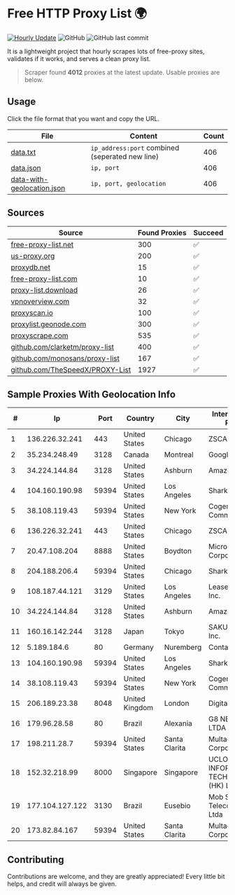 
# Free HTTP Proxy List 🌍

[![Hourly Update](https://github.com/mertguvencli/http-proxy-list/actions/workflows/main.yml/badge.svg?branch=main)](https://github.com/mertguvencli/http-proxy-list/actions/workflows/main.yml)
![GitHub](https://img.shields.io/github/license/mertguvencli/http-proxy-list)
![GitHub last commit](https://img.shields.io/github/last-commit/mertguvencli/http-proxy-list)

It is a lightweight project that hourly scrapes lots of free-proxy sites, validates if it works, and serves a clean proxy list.


> Scraper found **4012** proxies at the latest update. Usable proxies are below.

## Usage

Click the file format that you want and copy the URL.


|File|Content|Count|
|----|-------|-----|
|[data.txt](https://raw.githubusercontent.com/mertguvencli/http-proxy-list/main/proxy-list/data.txt)|`ip_address:port` combined (seperated new line)|406|
|[data.json](https://raw.githubusercontent.com/mertguvencli/http-proxy-list/main/proxy-list/data.json)|`ip, port`|406|
|[data-with-geolocation.json](https://raw.githubusercontent.com/mertguvencli/http-proxy-list/main/proxy-list/data-with-geolocation.json)|`ip, port, geolocation`|406|

## Sources

|Source|Found Proxies|Succeed|
|------|-------------|-------|
|[free-proxy-list.net](https://free-proxy-list.net)|300|✅|
|[us-proxy.org](https://www.us-proxy.org)|200|✅|
|[proxydb.net](http://proxydb.net)|15|✅|
|[free-proxy-list.com](https://free-proxy-list.com/?page=&port=&type%5B%5D=http&type%5B%5D=https&up_time=0&search=Search)|10|✅|
|[proxy-list.download](https://www.proxy-list.download/HTTP)|26|✅|
|[vpnoverview.com](https://vpnoverview.com/privacy/anonymous-browsing/free-proxy-servers)|32|✅|
|[proxyscan.io](https://www.proxyscan.io)|100|✅|
|[proxylist.geonode.com](https://proxylist.geonode.com/api/proxy-list?limit=300&page=1&sort_by=lastChecked&sort_type=desc&protocols=http,https)|300|✅|
|[proxyscrape.com](https://api.proxyscrape.com/v2/?request=displayproxies&protocol=http&timeout=10000&country=all&ssl=all&anonymity=all)|535|✅|
|[github.com/clarketm/proxy-list](https://raw.githubusercontent.com/clarketm/proxy-list/master/proxy-list-raw.txt)|400|✅|
|[github.com/monosans/proxy-list](https://raw.githubusercontent.com/monosans/proxy-list/main/proxies/http.txt)|167|✅|
|[github.com/TheSpeedX/PROXY-List](https://raw.githubusercontent.com/TheSpeedX/PROXY-List/master/http.txt)|1927|✅|


## Sample Proxies With Geolocation Info

|#|Ip|Port|Country|City|Internet Service Provider|
|-|--|----|-------|----|-------------------------|
|1|136.226.32.241|443|United States|Chicago|ZSCALER, INC.|
|2|35.234.248.49|3128|Canada|Montreal|Google LLC|
|3|34.224.144.84|3128|United States|Ashburn|Amazon.com, Inc.|
|4|104.160.190.98|59394|United States|Los Angeles|Sharktech|
|5|38.108.119.43|59394|United States|New York|Cogent Communications|
|6|136.226.32.241|443|United States|Chicago|ZSCALER, INC.|
|7|20.47.108.204|8888|United States|Boydton|Microsoft Corporation|
|8|204.188.206.4|59394|United States|Chicago|Sharktech|
|9|108.187.44.121|3129|United States|Los Angeles|Leaseweb USA, Inc.|
|10|34.224.144.84|3128|United States|Ashburn|Amazon.com, Inc.|
|11|160.16.142.244|3128|Japan|Tokyo|SAKURA Internet Inc.|
|12|5.189.184.6|80|Germany|Nuremberg|Contabo GmbH|
|13|104.160.190.98|59394|United States|Los Angeles|Sharktech|
|14|38.108.119.43|59394|United States|New York|Cogent Communications|
|15|206.189.23.38|8048|United Kingdom|London|DigitalOcean, LLC|
|16|179.96.28.58|80|Brazil|Alexania|G8 NETWORKS LTDA|
|17|198.211.28.7|59394|United States|Santa Clarita|Multacom Corporation|
|18|152.32.218.99|8000|Singapore|Singapore|UCLOUD INFORMATION TECHNOLOGY (HK) LIMITED|
|19|177.104.127.122|3130|Brazil|Eusebio|Mob Servicos de Telecomunicacoes Ltda|
|20|173.82.84.167|59394|United States|Santa Clarita|Multacom Corporation|



## Contributing

Contributions are welcome, and they are greatly appreciated! Every
little bit helps, and credit will always be given.

